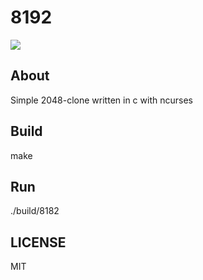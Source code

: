 # 8192

![](https://i.ibb.co/WDpqXMj/screen-image.jpg)

## About

Simple 2048-clone written in c with ncurses

## Build
make 

## Run
./build/8182

## LICENSE

MIT